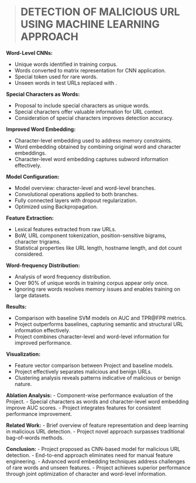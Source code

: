 > # DETECTION OF MALICIOUS URL USING MACHINE LEARNING APPROACH 

 **Word-Level CNNs:**
   - Unique words identified in training corpus.
   - Words converted to matrix representation for CNN application.
   - Special token <UNK> used for rare words.
   - Unseen words in test URLs replaced with <UNK>.

 **Special Characters as Words:**
   - Proposal to include special characters as unique words.
   - Special characters offer valuable information for URL context.
   - Consideration of special characters improves detection accuracy.

 **Improved Word Embedding:**
   - Character-level embedding used to address memory constraints.
   - Word embedding obtained by combining original word and character embeddings.
   - Character-level word embedding captures subword information effectively.

**Model Configuration:**
   - Model overview: character-level and word-level branches.
   - Convolutional operations applied to both branches.
   - Fully connected layers with dropout regularization.
   - Optimized using Backpropagation.

 **Feature Extraction:**
   - Lexical features extracted from raw URLs.
   - BoW, URL component tokenization, position-sensitive bigrams, character trigrams.
   - Statistical properties like URL length, hostname length, and dot count considered.

 **Word-frequency Distribution:**
   - Analysis of word frequency distribution.
   - Over 90% of unique words in training corpus appear only once.
   - Ignoring rare words resolves memory issues and enables training on large datasets.

**Results:**
   - Comparison with baseline SVM models on AUC and TPR@FPR metrics.
   - Project outperforms baselines, capturing semantic and structural URL information effectively.
   - Project combines character-level and word-level information for improved performance.

**Visualization:**
   - Feature vector comparison between Project and baseline models.
   - Project effectively separates malicious and benign URLs.
   - Clustering analysis reveals patterns indicative of malicious or benign nature.

**Ablation Analysis:**
    - Component-wise performance evaluation of the Project.
    - Special characters as words and character-level word embedding improve AUC scores.
    - Project integrates features for consistent performance improvement.

 **Related Work:**
    - Brief overview of feature representation and deep learning in malicious URL detection.
    - Project novel approach surpasses traditional bag-of-words methods.

**Conclusion:**
    - Project proposed as CNN-based model for malicious URL detection.
    - End-to-end approach eliminates need for manual feature engineering.
    - Advanced word embedding techniques address challenges of rare words and unseen features.
    - Project achieves superior performance through joint optimization of character and word-level information.
